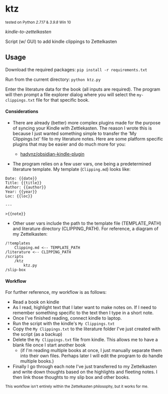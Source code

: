 # ktz

<sup>tested on Python *2.7.17* & *3.9.8* Win 10</sup>

*kindle-to-zettelkasten*

Script (w/ GUI) to add kindle clippings to Zettelkasten

## Usage

Download the required packages:
`pip install -r requirements.txt`

Run from the current directory:
`python ktz.py`

Enter the literature data for the book (all inputs are required). The program will then prompt a file explorer dialog where you will select the `my-clippings.txt` file for that specific book.

#### Considerations

* There are already (better) more complex plugins made for the purpose of syncing your Kindle with Zettlekasten. The reason I wrote this is because I just wanted something simple to transfer the 'My Clippings.txt' file to my literature notes. Here are some platform specific plugins that may be easier and do much more for you:
    * [hadynz/obsidian-kindle-plugin](https://github.com/hadynz/obsidian-kindle-plugin)

* The program relies on a few user vars, one being a predetermined literature template. My template (`Clipping.md`) looks like:

```
Date: {{date}} 
Title: {{title}}
Author: {{author}}
Year: {{year}}
Loc: {{loc}}

---

>{{note}}
```

* Other user vars include the path to the template file (TEMPLATE_PATH) and literature directory (CLIPPING_PATH). For reference, a diagram of my Zettelkasten:

```
/!templates
    Clipping.md <-- TEMPLATE_PATH
/literature <-- CLIPPING_PATH
/scripts
    /ktz
        ktz.py
/slip-box
```

#### Workflow

For further reference, my workflow is as follows:

* Read a book on kindle
* As I read, highlight text that I later want to make notes on. If I need to remember something specific to the text then I type in a short note.
* Once I've finished reading, connect kindle to laptop.
* Run the script with the kindle's `My Clippings.txt`
* Copy the `My Clippings.txt` to the literature folder I've just created with the script (as a backup)
* Delete the `My Clippings.txt` file from kindle. This allows me to have a blank file once I start another book
    * (if I'm reading multiple books at once, I just manually separate them into their own files. Perhaps later I will edit the program to do handle multiple books.)
* Finally I go through each note I've just transferred to my Zettelkasten and write down thoughts based on the highlights and fleeting notes. I then link those thoughts to my slip box and other books.

<sup>This workflow isn't entirely within the Zettelkasten philosophy, but it works for me.</sup>